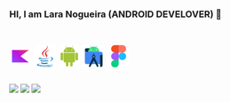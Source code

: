 ### HI, I am Lara Nogueira (ANDROID DEVELOVER) 👋
##
<div style="display: inline_block"><br>
   <img align="center" alt="Kotlin" height="30" width="40" src="https://github.com/devicons/devicon/blob/master/icons/kotlin/kotlin-original.svg">
    <img align="center" alt="Java" height="40" width="40" src="https://github.com/devicons/devicon/blob/master/icons/java/java-original.svg">
  <img align="center" alt="Android" height="40" width="40" src="https://github.com/devicons/devicon/blob/master/icons/android/android-original.svg">
  <img align="center" alt="Android-Studio" height="40" width="40" src="https://github.com/devicons/devicon/blob/master/icons/androidstudio/androidstudio-original.svg">
  <img align="center" alt="Figma" height="40" width="40" src="https://github.com/devicons/devicon/blob/master/icons/figma/figma-original.svg">
  
</div>

##

<div> 
  <a href="https://instagram.com/larag.nogueira" target="_blank"><img src="https://img.shields.io/badge/-Instagram-%23E4405F?style=for-the-badge&logo=instagram&logoColor=white" target="_blank"></a>
  <a href = "mailto:laranogueiragabi@gmail.com"><img src="https://img.shields.io/badge/Gmail-D14836?style=for-the-badge&logo=gmail&logoColor=white" target="_blank"></a>
  <a href="https://www.linkedin.com/in/lara-nogueira-b6b83322a" target="_blank"><img src="https://img.shields.io/badge/-LinkedIn-%230077B5?style=for-the-badge&logo=linkedin&logoColor=white" target="_blank"></a> 
  
</div>
